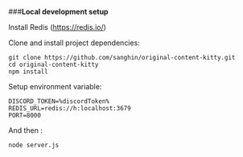 ###**Local development setup**

Install Redis (https://redis.io/)

Clone and install project dependencies:

	git clone https://github.com/sanghin/original-content-kitty.git
	cd original-content-kitty
	npm install


Setup environment variable:

	DISCORD_TOKEN=%discordToken%
	REDIS_URL=redis://h:localhost:3679
	PORT=8000
	
	
And then :

	node server.js
